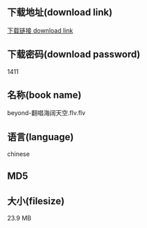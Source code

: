## 下载地址(download link)
[下载链接 download link](https://voluble-croquembouche-d321dc.netlify.app/?s=beyond-%E7%BF%BB%E5%94%B1%E6%B5%B7%E9%98%94%E5%A4%A9%E7%A9%BA.flv)

## 下载密码(download password)
1411

## 名称(book name)
beyond-翻唱海阔天空.flv.flv

## 语言(language)
chinese

## MD5


## 大小(filesize)
23.9 MB
